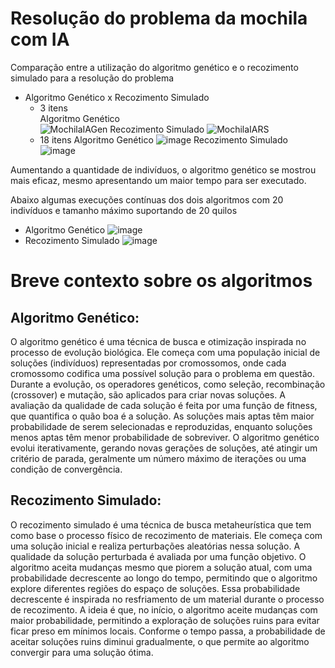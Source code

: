 # Resolução do problema da mochila com IA
Comparação entre a utilização do algoritmo genético e o recozimento simulado para a resolução do problema

- Algoritmo Genético x Recozimento Simulado
    - 3 itens  
    Algoritmo Genético  
    ![MochilaIAGen](https://github.com/pauloh-sm/mochila-ia/assets/67742402/574e60c4-ef9f-4a28-8add-7039f4921b0e)
    Recozimento Simulado
    ![MochilaIARS](https://github.com/pauloh-sm/mochila-ia/assets/67742402/7df720d7-a6e0-479b-bbb1-f4ba734524f8)
    - 18 itens
    Algoritmo Genético
    ![image](https://github.com/pauloh-sm/mochila-ia/assets/67742402/7d647638-883b-48af-86ce-3cee6275c612)
    Recozimento Simulado
    ![image](https://github.com/pauloh-sm/mochila-ia/assets/67742402/f660d1a3-7817-4014-bb47-e0a472854393)

Aumentando a quantidade de indivíduos, o algoritmo genético se mostrou mais eficaz, mesmo apresentando um maior tempo para ser executado.

Abaixo algumas execuções contínuas dos dois algoritmos com 20 indivíduos e tamanho máximo suportando de 20 quilos
- Algoritmo Genético
![image](https://github.com/pauloh-sm/mochila-ia/assets/67742402/4dfaba66-9e68-4ca3-a6aa-f79d996b13b9)
- Recozimento Simulado
![image](https://github.com/pauloh-sm/mochila-ia/assets/67742402/24bd75ad-bd6b-4c77-bc8e-a4ceff19c2f2)

# Breve contexto sobre os algoritmos

## Algoritmo Genético:
O algoritmo genético é uma técnica de busca e otimização inspirada no processo de evolução biológica. Ele começa com uma população inicial de soluções (indivíduos) representadas por cromossomos, onde cada cromossomo codifica uma possível solução para o problema em questão. Durante a evolução, os operadores genéticos, como seleção, recombinação (crossover) e mutação, são aplicados para criar novas soluções. A avaliação da qualidade de cada solução é feita por uma função de fitness, que quantifica o quão boa é a solução. As soluções mais aptas têm maior probabilidade de serem selecionadas e reproduzidas, enquanto soluções menos aptas têm menor probabilidade de sobreviver. O algoritmo genético evolui iterativamente, gerando novas gerações de soluções, até atingir um critério de parada, geralmente um número máximo de iterações ou uma condição de convergência.

## Recozimento Simulado:
O recozimento simulado é uma técnica de busca metaheurística que tem como base o processo físico de recozimento de materiais. Ele começa com uma solução inicial e realiza perturbações aleatórias nessa solução. A qualidade da solução perturbada é avaliada por uma função objetivo. O algoritmo aceita mudanças mesmo que piorem a solução atual, com uma probabilidade decrescente ao longo do tempo, permitindo que o algoritmo explore diferentes regiões do espaço de soluções. Essa probabilidade decrescente é inspirada no resfriamento de um material durante o processo de recozimento. A ideia é que, no início, o algoritmo aceite mudanças com maior probabilidade, permitindo a exploração de soluções ruins para evitar ficar preso em mínimos locais. Conforme o tempo passa, a probabilidade de aceitar soluções ruins diminui gradualmente, o que permite ao algoritmo convergir para uma solução ótima.
